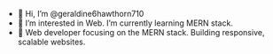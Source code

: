 - 👋 Hi, I’m @geraldine6hawthorn710
- 👀 I’m interested in Web. I’m currently learning MERN stack.
- 🌱 Web developer focusing on the MERN stack. Building responsive, scalable websites.

